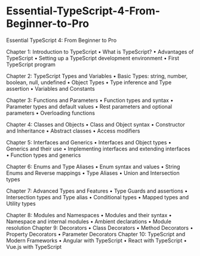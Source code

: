 # Essential-TypeScript-4-From-Beginner-to-Pro

Essential TypeScript 4: From Beginner to Pro

Chapter 1:
Introduction to TypeScript
• What is TypeScript?
• Advantages of TypeScript
• Setting up a TypeScript development environment
• First TypeScript program

Chapter 2:
TypeScript Types and Variables
• Basic Types: string, number, boolean, null, undefined
• Object Types
• Type inference and Type assertion
• Variables and Constants

Chapter 3:
Functions and Parameters
• Function types and syntax
• Parameter types and default values
• Rest parameters and optional parameters
• Overloading functions

Chapter 4:
Classes and Objects
• Class and Object syntax
• Constructor and Inheritance
• Abstract classes
• Access modifiers

Chapter 5:
Interfaces and Generics
• Interfaces and Object types
• Generics and their use
• Implementing interfaces and extending interfaces
• Function types and generics

Chapter 6:
Enums and Type Aliases
• Enum syntax and values
• String Enums and Reverse mappings
• Type Aliases
• Union and Intersection types

Chapter 7:
Advanced Types and Features
• Type Guards and assertions
• Intersection types and Type alias
• Conditional types
• Mapped types and Utility types

Chapter 8:
Modules and Namespaces
• Modules and their syntax
• Namespace and internal modules
• Ambient declarations
• Module resolution
Chapter 9:
Decorators
• Class Decorators
• Method Decorators
• Property Decorators
• Parameter Decorators
Chapter 10:
TypeScript and Modern Frameworks
• Angular with TypeScript
• React with TypeScript
• Vue.js with TypeScript
